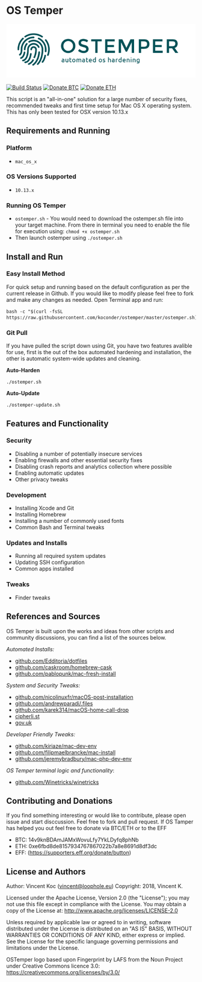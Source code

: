 # OS Temper

![](docs/logo.png)

[![Build Status](https://travis-ci.org/koconder/ostemper.svg?branch=master)](https://travis-ci.org/koconder/ostemper) [![Donate BTC](https://img.shields.io/badge/donate-BTC-orange.svg)](bitcoin:14v9knBDAmJAMxWovuLfy7YkLDyfq8phNb) [![Donate ETH](https://img.shields.io/badge/donate-ETH-orange.svg)](https://etherdonation.com/d?to=0xe6fbd8de8157934767867022b7a8e8691d8df3dc)

This script is an "all-in-one" solution for a large number of security fixes, recommended tweaks and first time setup for Mac OS X operating system. This has only been tested for OSX version 10.13.x

## Requirements and Running
### Platform
- `mac_os_x`

### OS Versions Supported
- `10.13.x`

### Running OS Temper
- `ostemper.sh` - You would need to download the ostemper.sh file into your target machine. From there in terminal you need to enable the file for execution using: `chmod +x ostemper.sh`
-  Then launch ostemper using `./ostemper.sh`

## Install and Run
### Easy Install Method
For quick setup and running based on the default configuration as per the current release in Github. If you would like to modify please feel free to fork and make any changes as needed. Open Terminal app and run:

    bash -c "$(curl -fsSL https://raw.githubusercontent.com/koconder/ostemper/master/ostemper.sh)"


### Git Pull
If you have pulled the script down using Git, you have two features avalible for use, first is the out of the box automated hardening and installation, the other is automatic system-wide updates and cleaning.

**Auto-Harden**

    ./ostemper.sh

**Auto-Update**

    ./ostemper-update.sh

## Features and Functionality
### Security
- Disabling a number of potentially insecure services
- Enabling firewalls and other essential security fixes
- Disabling crash reports and analytics collection where possible
- Enabling automatic updates
- Other privacy tweaks

### Development
- Installing Xcode and Git
- Installing Homebrew
- Installing a number of commonly used fonts
- Common Bash and Terminal tweaks

### Updates and Installs
- Running all required system updates
- Updating SSH configuration
- Common apps installed

### Tweaks
- Finder tweaks

## References and Sources
OS Temper is built upon the works and ideas from other scripts and community discussions, you can find a list of the sources below.

*Automated Installs:*
- [github.com/Edditoria/dotfiles](https://github.com/Edditoria/dotfiles)
- [github.com/caskroom/homebrew-cask](https://github.com/caskroom/homebrew-cask)
- [github.com/pablopunk/mac-fresh-install
](https://github.com/pablopunk/mac-fresh-install)

*System and Security Tweaks:*
- [github.com/nicolinuxfr/macOS-post-installation](https://github.com/nicolinuxfr/macOS-post-installation)
- [github.com/andrewparadi/.files](https://github.com/andrewparadi/.files)
- [github.com/karek314/macOS-home-call-drop](https://github.com/karek314/macOS-home-call-drop)
- [cipherli.st](https://cipherli.st/)
- [gov.uk](https://www.gov.uk/government/uploads/system/uploads/attachment_data/file/470580/osx-provisioning-script.sh.txt)

*Developer Friendly Tweaks:*
- [github.com/kiriaze/mac-dev-env](https://github.com/kiriaze/mac-dev-env)
- [github.com/filipmaelbrancke/mac-install](https://github.com/filipmaelbrancke/mac-install)
- [github.com/jeremybradbury/mac-php-dev-env](https://github.com/jeremybradbury/mac-php-dev-env)

*OS Temper terminal logic and functionality*:
- [github.com/Winetricks/winetricks](https://github.com/Winetricks/winetricks)

## Contributing and Donations

If you find something interesting or would like to contribute, please open issue and start disccussion. Feel free to fork and pull request.
If OS Tamper has helped you out feel free to donate via BTC/ETH or to the EFF
- BTC: 14v9knBDAmJAMxWovuLfy7YkLDyfq8phNb
- ETH: 0xe6fbd8de8157934767867022b7a8e8691d8df3dc
- EFF: (https://supporters.eff.org/donate/button)

## License and Authors
Author: Vincent Koc (vincent@loophole.eu)
Copyright: 2018, Vincent K.

Licensed under the Apache License, Version 2.0 (the "License"); you may not use this file except in compliance with the License. You may obtain a copy of the License at: http://www.apache.org/licenses/LICENSE-2.0

Unless required by applicable law or agreed to in writing, software distributed under the License is distributed on an "AS IS" BASIS, WITHOUT WARRANTIES OR CONDITIONS OF ANY KIND, either express or implied. See the License for the specific language governing permissions and limitations under the License.

OSTemper logo based upon Fingerprint by LAFS from the Noun Project under Creative Commons licence 3.0: https://creativecommons.org/licenses/by/3.0/